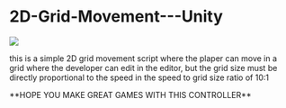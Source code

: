 # 2D-Grid-Movement---Unity
<img src = "https://66.media.tumblr.com/e85b4c3ff513b646d676f9fa9f07c03b/8ea170d0b62102e1-ca/s540x810/7914efac7f99000b12113867364c4c5a9e40505c.gif">
<br>
<p>this is a simple 2D grid movement script where the plaper can move in a grid where the developer can edit in the editor, but the grid size must be directly proportional to the speed in the speed to grid size ratio of 10:1</p>
**HOPE YOU MAKE GREAT GAMES WITH THIS CONTROLLER**
